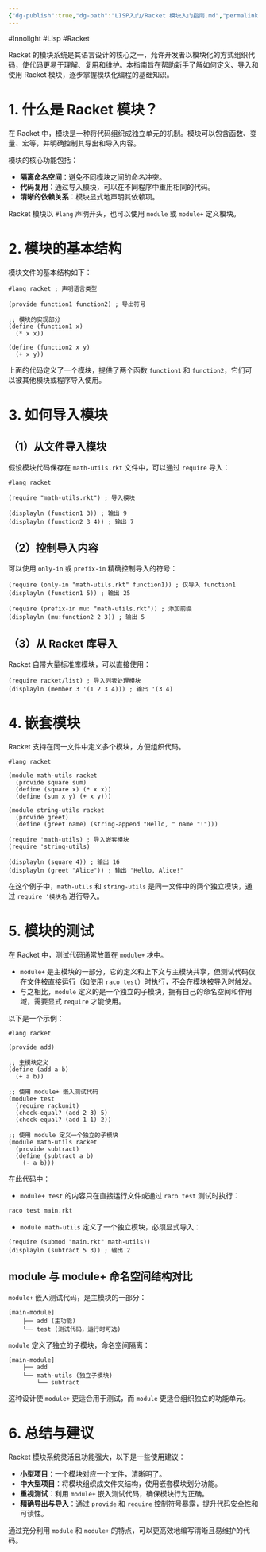 ```yaml
---
{"dg-publish":true,"dg-path":"LISP入门/Racket 模块入门指南.md","permalink":"/LISP入门/Racket 模块入门指南/","created":"2025-05-15T10:34:48.231+08:00","updated":"2025-07-01T13:51:42.688+08:00"}
---
```


#Innolight #Lisp #Racket 

Racket 的模块系统是其语言设计的核心之一，允许开发者以模块化的方式组织代码，使代码更易于理解、复用和维护。本指南旨在帮助新手了解如何定义、导入和使用 Racket 模块，逐步掌握模块化编程的基础知识。

# 1. 什么是 Racket 模块？

在 Racket 中，模块是一种将代码组织成独立单元的机制。模块可以包含函数、变量、宏等，并明确控制其导出和导入内容。

模块的核心功能包括：

- **隔离命名空间**：避免不同模块之间的命名冲突。
- **代码复用**：通过导入模块，可以在不同程序中重用相同的代码。
- **清晰的依赖关系**：模块显式地声明其依赖项。

Racket 模块以 `#lang` 声明开头，也可以使用 `module` 或 `module+` 定义模块。

# 2. 模块的基本结构

模块文件的基本结构如下：

```racket
#lang racket ; 声明语言类型

(provide function1 function2) ; 导出符号

;; 模块的实现部分
(define (function1 x)
  (* x x))

(define (function2 x y)
  (+ x y))
```

上面的代码定义了一个模块，提供了两个函数 `function1` 和 `function2`，它们可以被其他模块或程序导入使用。

# 3. 如何导入模块

## （1）从文件导入模块

假设模块代码保存在 `math-utils.rkt` 文件中，可以通过 `require` 导入：

```racket
#lang racket

(require "math-utils.rkt") ; 导入模块

(displayln (function1 3)) ; 输出 9
(displayln (function2 3 4)) ; 输出 7
```

## （2）控制导入内容

可以使用 `only-in` 或 `prefix-in` 精确控制导入的符号：

```racket
(require (only-in "math-utils.rkt" function1)) ; 仅导入 function1
(displayln (function1 5)) ; 输出 25

(require (prefix-in mu: "math-utils.rkt")) ; 添加前缀
(displayln (mu:function2 2 3)) ; 输出 5
```

## （3）从 Racket 库导入

Racket 自带大量标准库模块，可以直接使用：

```racket
(require racket/list) ; 导入列表处理模块
(displayln (member 3 '(1 2 3 4))) ; 输出 '(3 4)
```

# 4. 嵌套模块

Racket 支持在同一文件中定义多个模块，方便组织代码。

```racket
#lang racket

(module math-utils racket
  (provide square sum)
  (define (square x) (* x x))
  (define (sum x y) (+ x y)))

(module string-utils racket
  (provide greet)
  (define (greet name) (string-append "Hello, " name "!")))

(require 'math-utils) ; 导入嵌套模块
(require 'string-utils)

(displayln (square 4)) ; 输出 16
(displayln (greet "Alice")) ; 输出 "Hello, Alice!"
```

在这个例子中，`math-utils` 和 `string-utils` 是同一文件中的两个独立模块，通过 `require '模块名` 进行导入。

# 5. 模块的测试

在 Racket 中，测试代码通常放置在 `module+` 块中。

- `module+` 是主模块的一部分，它的定义和上下文与主模块共享，但测试代码仅在文件被直接运行（如使用 `raco test`）时执行，不会在模块被导入时触发。
- 与之相比，`module` 定义的是一个独立的子模块，拥有自己的命名空间和作用域，需要显式 `require` 才能使用。

以下是一个示例：

```racket
#lang racket

(provide add)

;; 主模块定义
(define (add a b)
  (+ a b))

;; 使用 module+ 嵌入测试代码
(module+ test
  (require rackunit)
  (check-equal? (add 2 3) 5)
  (check-equal? (add 1 1) 2))

;; 使用 module 定义一个独立的子模块
(module math-utils racket
  (provide subtract)
  (define (subtract a b)
    (- a b)))
```

在此代码中：

- `module+ test` 的内容只在直接运行文件或通过 `raco test` 测试时执行：

```bash
raco test main.rkt
```

- `module math-utils` 定义了一个独立模块，必须显式导入：

```racket
(require (submod "main.rkt" math-utils))
(displayln (subtract 5 3)) ; 输出 2
```

## module 与 module+ 命名空间结构对比

`module+` 嵌入测试代码，是主模块的一部分：

```
[main-module]
    ├── add (主功能)
    └── test (测试代码，运行时可选)
```

`module` 定义了独立的子模块，命名空间隔离：

```
[main-module]
    ├── add
    └── math-utils (独立子模块)
        └── subtract
```

这种设计使 `module+` 更适合用于测试，而 `module` 更适合组织独立的功能单元。

# 6. 总结与建议

Racket 模块系统灵活且功能强大，以下是一些使用建议：

- **小型项目**：一个模块对应一个文件，清晰明了。
- **中大型项目**：将模块组织成文件夹结构，使用嵌套模块划分功能。
- **重视测试**：利用 `module+` 嵌入测试代码，确保模块行为正确。
- **精确导出与导入**：通过 `provide` 和 `require` 控制符号暴露，提升代码安全性和可读性。

通过充分利用 `module` 和 `module+` 的特点，可以更高效地编写清晰且易维护的代码。
